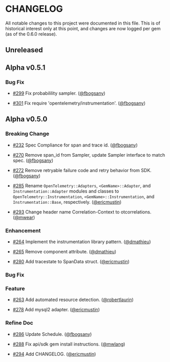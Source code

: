# CHANGELOG

All notable changes to this project were documented in this file. This is of historical interest only at this point, and changes are now logged per gem (as of the 0.6.0 release).

## Unreleased

## Alpha v0.5.1

### Bug Fix

* [#299](https://github.com/open-telemetry/opentelemetry-ruby/pull/299) Fix probabilility sampler. ([@fbogsany](https://github.com/fbogsany))

* [#301](https://github.com/open-telemetry/opentelemetry-ruby/pull/301) Fix require 'opentelemetry/instrumentation'. ([@fbogsany](https://github.com/fbogsany))

## Alpha v0.5.0

### Breaking Change

* [#232](https://github.com/open-telemetry/opentelemetry-ruby/issues/232) Spec Compliance for span and trace id. ([@fbogsany](https://github.com/fbogsany))

* [#270](https://github.com/open-telemetry/opentelemetry-ruby/pull/270) Remove span_id from Sampler, update Sampler interface to match spec. ([@fbogsany](https://github.com/fbogsany))

* [#272](https://github.com/open-telemetry/opentelemetry-ruby/pull/272) Remove retryable failure code and retry behavior from SDK. ([@fbogsany](https://github.com/fbogsany))

* [#285](https://github.com/open-telemetry/opentelemetry-ruby/pull/285) Rename `OpenTelemetry::Adapters`, `<GemName>::Adapter`, and `Instrumentation::Adapter` modules and classes to `OpenTelemetry::Instrumentation`, `<GemName>::Instrumentation`, and `Instrumentation::Base`, respectively. ([@ericmustin](https://github.com/ericmustin))

* [#293](https://github.com/open-telemetry/opentelemetry-ruby/pull/293) Change header name Correlation-Context to otcorrelations. ([@mwear](https://github.com/mwear))

### Enhancement

* [#264](https://github.com/open-telemetry/opentelemetry-ruby/pull/264) Implement the instrumentation library pattern. ([@dmathieu](https://github.com/dmathieu))

* [#265](https://github.com/open-telemetry/opentelemetry-ruby/pull/265) Remove component attribute. ([@dmathieu](https://github.com/dmathieu))

* [#280](https://github.com/open-telemetry/opentelemetry-ruby/pull/280) Add tracestate to SpanData struct. ([@ericmustin](https://github.com/ericmustin))

### Bug Fix

### Feature

* [#263](https://github.com/open-telemetry/opentelemetry-ruby/pull/263) Add automated resource detection. ([@robertlaurin](https://github.com/robertlaurin))

* [#278](https://github.com/open-telemetry/opentelemetry-ruby/pull/278) Add mysql2 adapter. ([@ericmustin](https://github.com/ericmustin))

### Refine Doc

* [#286](https://github.com/open-telemetry/opentelemetry-ruby/pull/286) Update Schedule. ([@fbogsany](https://github.com/fbogsany))

* [#288](https://github.com/open-telemetry/opentelemetry-ruby/pull/288) Fix api/sdk gem install instructions. ([@mwlang](https://github.com/mwlang))

* [#294](https://github.com/open-telemetry/opentelemetry-ruby/pull/294) Add CHANGELOG. ([@ericmustin](https://github.com/ericmustin))
